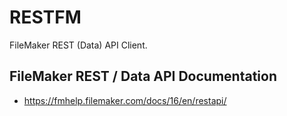 
# RESTFM
FileMaker REST (Data) API Client.

## FileMaker REST / Data API Documentation 

- https://fmhelp.filemaker.com/docs/16/en/restapi/
